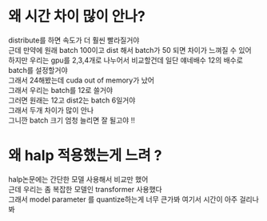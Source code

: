 # 왜 시간 차이 많이 안나?
distribute를 하면 속도가 더 훨씬 빨라질거야  
근데 만약에 원래 batch 100이고 dist 해서 batch가 50 되면 차이가 느껴질 수 있어  
하지만 우리는 gpu를 2,3,4개로 나누어서 비교할건데 일단 얘네배수 12의 배수로 batch를 설정할거야  
그래서 24해봤는데 cuda out of memory가 났어  
그래서 우리는 batch를 12로 쓸거야  
그러면 원래는 12고 dist2는 batch 6일거야  
그래서 두개 차이가 많이 안나  
그니깐 batch 크기 엄청 늘리면 잘 될고야 !!  

# 왜 halp 적용했는게 느려 ?
halp논문에는 간단한 모델 사용해서 비교만 했어  
근데 우리는 좀 복잡한 모델인 transformer 사용했다  
그래서 model parameter 를 quantize하는게 너무 큰가봐
여기서 시간이 아주 걸리나봐  
